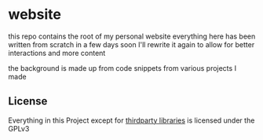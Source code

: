 # website

this repo contains the root of my personal website
everything here has been written from scratch in a few days
soon I'll rewrite it again to allow for better interactions and more content

the background is made up from code snippets from various projects I made

## License

Everything in this Project except for [thirdparty libraries](thirdparty) is licensed under the GPLv3
